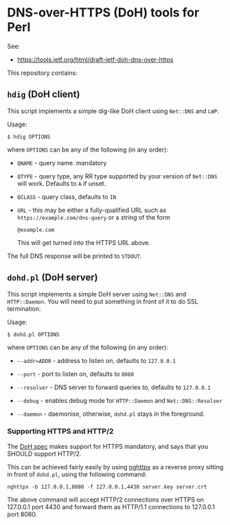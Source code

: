 # DNS-over-HTTPS (DoH) tools for Perl

See:

* https://tools.ietf.org/html/draft-ietf-doh-dns-over-https

This repository contains:


## `hdig` (DoH client)

This script implements a simple dig-like DoH client using `Net::DNS` and `LWP`.

Usage:

```
$ hdig OPTIONS
```

where `OPTIONS` can be any of the following (in any order):

* `QNAME` - query name. mandatory

* `QTYPE` - query type, any RR type supported by your version of `Net::DNS` will work. Defaults to `A` if unset.

* `QCLASS` - query class, defaults to `IN`

* `URL` - this may be either a fully-qualified URL such as `https://example.com/dns-query` or a string of the form

    ````
    @example.com
    ````

    This will get turned into the HTTPS URL above.

The full DNS response will be printed to `STDOUT`.


## `dohd.pl` (DoH server)

This script implements a simple DoH server using `Net::DNS` and `HTTP::Daemon`. You will need to put something in front of it to do SSL termination.

Usage:

```
$ dohd.pl OPTIONS
```

where `OPTIONS` can be any of the following (in any order):

* `--addr=ADDR` - address to listen on, defaults to `127.0.0.1`

* `--port` - port to listen on, defaults to `8080`

* `--resolver` - DNS server to forward queries to, defaults to `127.0.0.1`

* `--debug` - enables debug mode for `HTTP::Daemon` and `Net::DNS::Resolver`

* `--daemon` - daemonise, otherwise, `dohd.pl` stays in the foreground.


### Supporting HTTPS and HTTP/2

The [DoH spec](https://tools.ietf.org/html/draft-ietf-doh-dns-over-https) makes support for HTTPS mandatory, and says that you SHOULD support HTTP/2.

This can be achieved fairly easily by using [nghttpx](https://nghttp2.org/documentation/nghttpx.1.html) as a reverse proxy sitting in front of `dohd.pl`, using the following command:

```
nghttpx -b 127.0.0.1,8080 -f 127.0.0.1,4430 server.key server.crt
```

The above command will accept HTTP/2 connections over HTTPS on 127.0.0.1 port 4430 and forward them as HTTP/1.1 connections to 127.0.0.1 port 8080.
